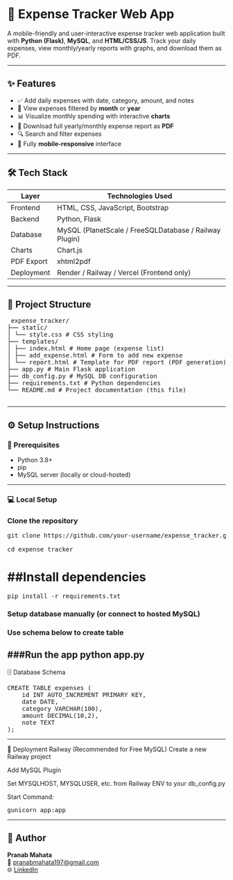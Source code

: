 # 💸 Expense Tracker Web App

A mobile-friendly and user-interactive expense tracker web application built with **Python (Flask)**, **MySQL**, and **HTML/CSS/JS**. Track your daily expenses, view monthly/yearly reports with graphs, and download them as PDF.

---

## ✨ Features

- ✅ Add daily expenses with date, category, amount, and notes
- 📅 View expenses filtered by **month** or **year**
- 📊 Visualize monthly spending with interactive **charts**
- 📂 Download full yearly/monthly expense report as **PDF**
- 🔍 Search and filter expenses
- 📱 Fully **mobile-responsive** interface

---

## 🛠️ Tech Stack

| Layer        | Technologies Used |
|--------------|-------------------|
| Frontend     | HTML, CSS, JavaScript, Bootstrap |
| Backend      | Python, Flask |
| Database     | MySQL (PlanetScale / FreeSQLDatabase / Railway Plugin) |
| Charts       | Chart.js |
| PDF Export   | xhtml2pdf |
| Deployment   | Render / Railway / Vercel (Frontend only) |

---

## 📁 Project Structure
<pre> expense_tracker/
├── static/
│ └── style.css # CSS styling
├── templates/
│ ├── index.html # Home page (expense list)
│ ├── add_expense.html # Form to add new expense
│ └── report.html # Template for PDF report (PDF generation)
├── app.py # Main Flask application
├── db_config.py # MySQL DB configuration
├── requirements.txt # Python dependencies
└── README.md # Project documentation (this file)
 </pre>


---

## ⚙️ Setup Instructions

### 🔧 Prerequisites

- Python 3.8+
- pip
- MySQL server (locally or cloud-hosted)

---

### 💻 Local Setup


### Clone the repository
<pre>
git clone https://github.com/your-username/expense_tracker.git <br>
cd expense_tracker
</pre>
# ##Install dependencies
<pre>pip install -r requirements.txt</pre>

### Setup database manually (or connect to hosted MySQL)
### Use schema below to create table

###Run the app
python app.py
---
🗄️ Database Schema
<pre>
CREATE TABLE expenses (
    id INT AUTO_INCREMENT PRIMARY KEY,
    date DATE,
    category VARCHAR(100),
    amount DECIMAL(10,2),
    note TEXT
);
</pre>
---
🚀 Deployment
Railway (Recommended for Free MySQL)
Create a new Railway project

Add MySQL Plugin

Set MYSQLHOST, MYSQLUSER, etc. from Railway ENV to your db_config.py

Start Command:
<pre>gunicorn app:app</pre>
---
## 👤 Author

**Pranab Mahata**  
📧 pranabmahata197@gmail.com  
🌐 [LinkedIn](https://linkedin.com/in/pranab28042002)
